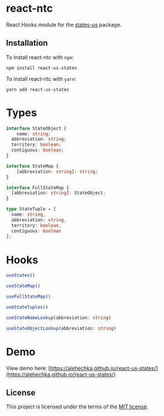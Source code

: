 # react-ntc

React Hooks module for the [states-us](https://www.npmjs.com/package/states-us) package.

## Installation

To install react-ntc with `npm`:

    npm install react-us-states

To install react-ntc with `yarn`:

    yarn add react-us-states

# Types

```ts
interface StateObject {
	name: string;
  abbreviation: string;
  territory: boolean;
  contiguous: boolean;
}

interface StateMap {
	[abbreviation: string]: string;
}

interface FullStateMap {
  [abbreviation: string]: StateObject;
}

type StateTuple = [
  name: string,
  abbreviation: string,
  territory: boolean,
  contiguous: boolean
];
```

# Hooks

```ts
useStates()

useStateMap()

useFullStateMap()

useStateTuples()

useStateNameLookup(abbreviation: string)

useStateObjectLookup(abbreviation: string)
```

# Demo

View demo here: [https://alehechka.github.io/react-us-states/](https://alehechka.github.io/react-us-states/)

## License

This project is licensed under the terms of the [MIT license](/LICENSE).
